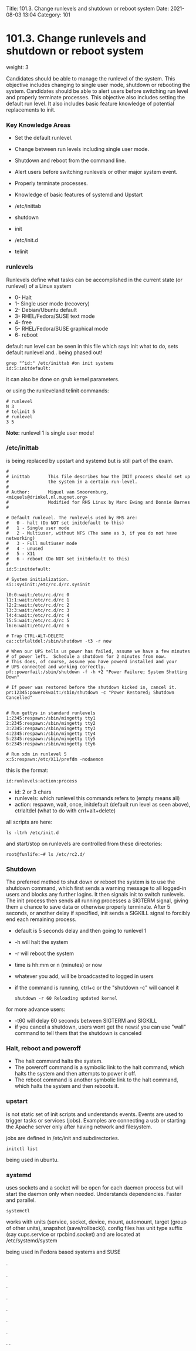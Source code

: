 Title: 101.3. Change runlevels and shutdown or reboot system
Date: 2021-08-03 13:04
Category: 101

# 101.3. Change runlevels and shutdown or reboot system
weight: 3

Candidates should be able to manage the runlevel of the system. This objective includes changing to single user mode, shutdown or rebooting the system. Candidates should be able to alert users before switching run level and properly terminate processes. This objective also includes setting the default run level. It also includes basic feature knowledge of potential replacements to init.

### Key Knowledge Areas

* Set the default runlevel.
* Change between run levels including single user mode.
* Shutdown and reboot from the command line.
* Alert users before switching runlevels or other major system event.
* Properly terminate processes.
* Knowledge of basic features of systemd and Upstart

* /etc/inittab
* shutdown
* init
* /etc/init.d
* telinit

### runlevels
Runlevels define what tasks can be accomplished in the current state (or runlevel) of a Linux system

* 0- Halt
* 1- Single user mode (recovery)
* 2- Debian/Ubuntu default
* 3- RHEL/Fedora/SUSE text mode
* 4- free
* 5- RHEL/Fedora/SUSE graphical mode
* 6- reboot

default run level can be seen in this file which says init what to do, sets default runlevel and.. being phased out!

    grep "^id:" /etc/inittab #on init systems
    id:5:initdefault:

it can also be done on grub kernel parameters.

or using the runleveland telinit commands:

````
# runlevel
N 3
# telinit 5
# runlevel
3 5

````

**Note:** runlevel 1 is single user mode!

### /etc/inittab
is being replaced by upstart and systemd but is still part of the exam.
````
#
# inittab       This file describes how the INIT process should set up
#               the system in a certain run-level.
#
# Author:       Miquel van Smoorenburg, <miquels@drinkel.nl.mugnet.org>
#               Modified for RHS Linux by Marc Ewing and Donnie Barnes
#

# Default runlevel. The runlevels used by RHS are:
#   0 - halt (Do NOT set initdefault to this)
#   1 - Single user mode
#   2 - Multiuser, without NFS (The same as 3, if you do not have networking)
#   3 - Full multiuser mode
#   4 - unused
#   5 - X11
#   6 - reboot (Do NOT set initdefault to this)
#
id:5:initdefault:

# System initialization.
si::sysinit:/etc/rc.d/rc.sysinit

l0:0:wait:/etc/rc.d/rc 0
l1:1:wait:/etc/rc.d/rc 1
l2:2:wait:/etc/rc.d/rc 2
l3:3:wait:/etc/rc.d/rc 3
l4:4:wait:/etc/rc.d/rc 4
l5:5:wait:/etc/rc.d/rc 5
l6:6:wait:/etc/rc.d/rc 6

# Trap CTRL-ALT-DELETE
ca::ctrlaltdel:/sbin/shutdown -t3 -r now

# When our UPS tells us power has failed, assume we have a few minutes
# of power left.  Schedule a shutdown for 2 minutes from now.
# This does, of course, assume you have powerd installed and your
# UPS connected and working correctly.
pf::powerfail:/sbin/shutdown -f -h +2 "Power Failure; System Shutting Down"

# If power was restored before the shutdown kicked in, cancel it.
pr:12345:powerokwait:/sbin/shutdown -c "Power Restored; Shutdown Cancelled"


# Run gettys in standard runlevels
1:2345:respawn:/sbin/mingetty tty1
2:2345:respawn:/sbin/mingetty tty2
3:2345:respawn:/sbin/mingetty tty3
4:2345:respawn:/sbin/mingetty tty4
5:2345:respawn:/sbin/mingetty tty5
6:2345:respawn:/sbin/mingetty tty6

# Run xdm in runlevel 5
x:5:respawn:/etc/X11/prefdm -nodaemon
````

this is the format:

    id:runlevels:action:process

* id: 2 or 3 chars
* runlevels: which runlevel this commands refers to (empty means all)
* action: respawn, wait, once, initdefault (default run level as seen above), ctrlaltdel (what to do with crrl+alt+delete)

all scripts are here:

    ls -ltrh /etc/init.d

and start/stop on runlevels are controlled from these directories:

    root@funlife:~# ls /etc/rc2.d/

### Shutdown
The preferred method to shut down or reboot the system is to use the shutdown command, which first sends a warning message to all logged-in users and blocks any further logins. It then signals init to switch runlevels. The init process then sends all running processes a SIGTERM signal, giving them a chance to save data or otherwise properly terminate. After 5 seconds, or another delay if specified, init sends a SIGKILL signal to forcibly end each remaining process.

* default is 5 seconds delay and then going to runlevel 1
* -h will halt the system
* -r will reboot the system
* time is hh:mm or n (minutes) or now
* whatever you add, will be broadcasted to logged in users
* if the command is running, ctrl+c or the "shutdown -c" will cancel it

      shutdown -r 60 Reloading updated kernel

for more advance users:
* -t60 will delay 60 seconds between SIGTERM and SIGKILL
* if you cancel a shutdown, users wont get the news! you can use "wall" command to tell them that the shutdown is canceled

### Halt, reboot and poweroff

- The halt command halts the system.
- The poweroff command is a symbolic link to the halt command, which halts the system and then attempts to power it off.
- The reboot command is another symbolic link to the halt command, which halts the system and then reboots it.


### upstart
is not static set of init scripts and understands events. Events are used to trigger tasks or services (jobs). Examples are connecting a usb or starting the Apache server only after having network and filesystem.

jobs are defined in /etc/init and subdirectories.

    initctl list

being used in ubuntu.

### systemd
uses sockets and a socket will be open for each daemon process but will start the daemon only when needed. Understands dependencies. Faster and parallel.

    systemctl

works with units (service, socket, device, mount, automount, target (group of other units), snapshot (save/rollback)). config files has unit type suffix (say cups.service or rpcbind.socket) and are located at /etc/systemd/system

being used in Fedora based systems and SUSE

.

.

.

.


.

.


.


.
.
